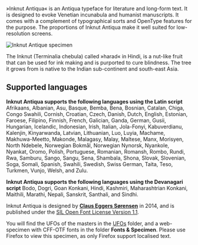 »Inknut Antiqua« is an Antiqua typeface for literature and long-form text. It is designed to evoke Venetian incunabula and humanist manuscripts. It comes with a complement of typographical sorts and OpenType features for the purpose. The proportions of Inknut Antiqua make it well suited for low-resolution screens.

![Inknut Antique specimen](https://rawgithub.com/clauseggers/Inknut-Antiqua/master/Fonts%20&%20Specimen/Inknut-Antiqua-specimen.png)

The Inknut (Terminalia chebula) called »harad« in Hindi, is a nut-like fruit that can be used for ink making and is purported to cure blindness. The tree it grows from is native to the Indian sub-continent and south-east Asia.

## Supported languages

**Inknut Antiqua supports the following languages using the Latin script**
Afrikaans, Albanian, Asu, Basque, Bemba, Bena, Bosnian, Catalan, Chiga, Congo Swahili, Cornish, Croatian, Czech, Danish, Dutch, English, Estonian, Faroese, Filipino, Finnish, French, Galician, Ganda, German, Gusii, Hungarian, Icelandic, Indonesian, Irish, Italian, Jola-Fonyi, Kabuverdianu, Kalenjin, Kinyarwanda, Latvian, Lithuanian, Luo, Luyia, Machame, Makhuwa-Meetto, Makonde, Malagasy, Malay, Maltese, Manx, Morisyen, North Ndebele, Norwegian Bokmål, Norwegian Nynorsk, Nyankole, Nyankat, Oromo, Polish, Portuguese, Romanian, Romansh, Rombo, Rundi, Rwa, Samburu, Sango, Sangu, Sena, Shambala, Shona, Slovak, Slovenian, Soga, Somali, Spanish, Swahili, Swedish, Swiss German, Taita, Teso, Turkmen, Vunjo, Welsh, and Zulu.

**Inknut Antiqua supports the following languages using the Devanagari script**
Bodo, Dogri, Goan Konkani, Hindi, Kashmiri, Maharashtrian Konkani, Maithili, Marathi, Nepali, Sanskrit, Santhali, and Sindhi.

Inknut Antiqua is designed by **[Claus Eggers Sørensen](http://forthehearts.net/)** in 2014, and is published under the [SIL Open Font License Version 1.1](https://github.com/clauseggers/Inknut-Antiqua/blob/master/OFL.txt).

You will find the UFOs of the masters in the  [UFOs](https://github.com/clauseggers/Inknut-Antiqua/tree/master/UFOs) folder, and a web-specimen with CFF-OTF fonts in the folder **Fonts & Specimen**. Please use Firefox to view this specimen, as only Firefox support localised text.
